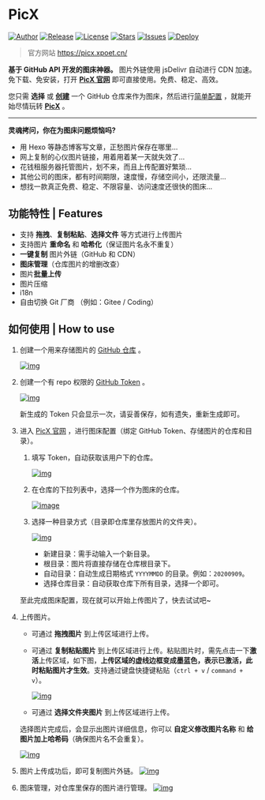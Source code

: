 # PicX

[![Author](https://camo.githubusercontent.com/49e72a6d61f62c7a21d506807c19f1e0901ef4c4445a376a6c5acba35a1fe00c/68747470733a2f2f696d672e736869656c64732e696f2f62616467652f617574686f722d58506f65742d6f72616e67652e737667)](https://github.com/XPoet) [![Release](https://camo.githubusercontent.com/980e64150b6794e82e41d566f70a71af20c6b05010c831af6cdedb61b0928d1d/68747470733a2f2f696d672e736869656c64732e696f2f6769746875622f72656c656173652f58506f65742f706963782e737667)](https://github.com/XPoet/picx/releases) [![License](https://camo.githubusercontent.com/4d2b88470b6b94c4e25659edabf68366dd4df592ba47c6430fc4172aeb9614ff/68747470733a2f2f696d672e736869656c64732e696f2f6769746875622f6c6963656e73652f58506f65742f706963782e737667)](https://github.com/XPoet/picx/blob/master/LICENSE) [![Stars](https://camo.githubusercontent.com/7d75a242d4968c13e526c66aad591cab11d61247e8e99b383a4b62512f5dd144/68747470733a2f2f696d672e736869656c64732e696f2f6769746875622f73746172732f58506f65742f70696378)](https://github.com/XPoet/picx) [![Issues](https://camo.githubusercontent.com/0f4fe6baf03d72e55d8ff4be03223c31c066f706c9f44481452f1b31e4c4b74a/68747470733a2f2f696d672e736869656c64732e696f2f6769746875622f6973737565732f78706f65742f70696378)](https://github.com/XPoet/picx/issues) [![Deploy](https://github.com/XPoet/picx/workflows/deploy/badge.svg)](https://github.com/XPoet/picx/actions/workflows/deploy.yml)

> 官方网站 https://picx.xpoet.cn/

**基于 GitHub API 开发的图床神器。** 图片外链使用 jsDelivr 自动进行 CDN 加速。免下载、免安装，打开 **[PicX 官网](https://picx.xpoet.cn/)** 即可直接使用。免费、稳定、高效。

您只需 **选择** 或 **[创建](https://github.com/new)** 一个 GitHub 仓库来作为图床，然后进行[简单配置](https://picx.xpoet.cn/#/config) ，就能开始尽情玩转 **[PicX](https://picx.xpoet.cn/)** 。

------

**灵魂拷问，你在为图床问题烦恼吗?**

- 用 Hexo 等静态博客写文章，正愁图片保存在哪里...
- 网上复制的心仪图片链接，用着用着某一天就失效了...
- 花钱租服务器托管图片，划不来，而且上传配置好繁琐...
- 其他公司的图床，都有时间期限，速度慢，存储空间小，还限流量...
- 想找一款真正免费、稳定、不限容量、访问速度还很快的图床...

## 功能特性 | Features

-  支持 **拖拽**、**复制粘贴**、**选择文件** 等方式进行上传图片
-  支持图片 **重命名** 和 **哈希化**（保证图片名永不重复）
-  **一键复制** 图片外链（GitHub 和 CDN）
-  **图床管理**（仓库图片的增删改查）
-  图片**批量上传**
-  图片压缩
-  i18n
-  自由切换 Git 厂商 （例如：Gitee / Coding）

## 如何使用 | How to use

1. 创建一个用来存储图片的 [GitHub 仓库](https://github.com/new) 。

   [![img](https://camo.githubusercontent.com/ac6a401442e3683a0875b8b520c29dda773b1a0ec034b56ee1021f15e0f158ba/68747470733a2f2f63646e2e6a7364656c6976722e6e65742f67682f58506f65742f696d6167652d686f7374696e67406d61737465722f506963582f696d6167652e6a3134383664746b36386e2e706e67)](https://camo.githubusercontent.com/ac6a401442e3683a0875b8b520c29dda773b1a0ec034b56ee1021f15e0f158ba/68747470733a2f2f63646e2e6a7364656c6976722e6e65742f67682f58506f65742f696d6167652d686f7374696e67406d61737465722f506963582f696d6167652e6a3134383664746b36386e2e706e67)



1. 创建一个有 repo 权限的 [GitHub Token](https://github.com/settings/tokens/new) 。

   [![img](https://camo.githubusercontent.com/65b97e084041dfe91589651eb5a5db267aaf6978d6501826884d38e3aea9f3dc/68747470733a2f2f63646e2e6a7364656c6976722e6e65742f67682f58506f65742f696d6167652d686f7374696e67406d61737465722f506963582f696d6167652e6c707431786c3966752e706e67)](https://camo.githubusercontent.com/65b97e084041dfe91589651eb5a5db267aaf6978d6501826884d38e3aea9f3dc/68747470733a2f2f63646e2e6a7364656c6976722e6e65742f67682f58506f65742f696d6167652d686f7374696e67406d61737465722f506963582f696d6167652e6c707431786c3966752e706e67)

   新生成的 Token 只会显示一次，请妥善保存，如有遗失，重新生成即可。

1. 进入 [PicX 官网](https://picx.xpoet.cn/) ，进行图床配置（绑定 GitHub Token、存储图片的仓库和目录）。

   1. 填写 Token，自动获取该用户下的仓库。

      [![img](https://camo.githubusercontent.com/9ab0b6fa44cd94c355a20d5af447ca2e7bde3cf2ab1b9317a4b403421930acc8/68747470733a2f2f63646e2e6a7364656c6976722e6e65742f67682f58506f65742f696d6167652d686f7374696e67406d61737465722f506963582f31373936313630323538323337385f2e7069632e3739353574777a7a636d63302e6a7067)](https://camo.githubusercontent.com/9ab0b6fa44cd94c355a20d5af447ca2e7bde3cf2ab1b9317a4b403421930acc8/68747470733a2f2f63646e2e6a7364656c6976722e6e65742f67682f58506f65742f696d6167652d686f7374696e67406d61737465722f506963582f31373936313630323538323337385f2e7069632e3739353574777a7a636d63302e6a7067)

   2. 在仓库的下拉列表中，选择一个作为图床的仓库。

      [![image](https://camo.githubusercontent.com/b07e7f741e52b393892689e2a9323d5ce00669b2fcb9059dd51f625d2ffad24c/68747470733a2f2f63646e2e6a7364656c6976722e6e65742f67682f58506f65742f696d6167652d686f7374696e67406d61737465722f506963582f696d6167652e613234706477653662352e706e67)](https://camo.githubusercontent.com/b07e7f741e52b393892689e2a9323d5ce00669b2fcb9059dd51f625d2ffad24c/68747470733a2f2f63646e2e6a7364656c6976722e6e65742f67682f58506f65742f696d6167652d686f7374696e67406d61737465722f506963582f696d6167652e613234706477653662352e706e67)

   3. 选择一种目录方式（目录即仓库里存放图片的文件夹）。

      [![img](https://camo.githubusercontent.com/bf76d0a5240d100f81ddcd26477f330dfe7e7b4a33cc7b687d54f9cc33be8726/68747470733a2f2f63646e2e6a7364656c6976722e6e65742f67682f58506f65742f696d6167652d686f7374696e67406d61737465722f506963582f6469724d6f64656c2e326d6e676c6c693433666b302e6a7067)](https://camo.githubusercontent.com/bf76d0a5240d100f81ddcd26477f330dfe7e7b4a33cc7b687d54f9cc33be8726/68747470733a2f2f63646e2e6a7364656c6976722e6e65742f67682f58506f65742f696d6167652d686f7374696e67406d61737465722f506963582f6469724d6f64656c2e326d6e676c6c693433666b302e6a7067)

      - 新建目录：需手动输入一个新目录。
      - 根目录：图片将直接存储在仓库根目录下。
      - 自动目录：自动生成日期格式 `YYYYMMDD` 的目录。例如：`20200909`。
      - 选择仓库目录：自动获取仓库下所有目录，选择一个即可。

   至此完成图床配置，现在就可以开始上传图片了，快去试试吧~



1. 上传图片。

   - 可通过 **拖拽图片** 到上传区域进行上传。

   - 可通过 **复制粘贴图片** 到上传区域进行上传。粘贴图片时，需先点击一下**激活**上传区域，如下图，**上传区域的虚线边框变成墨蓝色，表示已激活，此时粘贴图片才生效**。支持通过键盘快捷键粘贴（`ctrl + v` / `command + v`）。

     [![img](https://camo.githubusercontent.com/891c2373fe12d8dfead666598907eae4f1cc17473876eee8e3b38f80405d880e/68747470733a2f2f63646e2e6a7364656c6976722e6e65742f67682f58506f65742f696d6167652d686f7374696e67406d61737465722f506963582f696d6167652e3677667738346534786c77302e706e67)](https://camo.githubusercontent.com/891c2373fe12d8dfead666598907eae4f1cc17473876eee8e3b38f80405d880e/68747470733a2f2f63646e2e6a7364656c6976722e6e65742f67682f58506f65742f696d6167652d686f7374696e67406d61737465722f506963582f696d6167652e3677667738346534786c77302e706e67)

   - 可通过 **选择文件夹图片** 到上传区域进行上传。

   选择图片完成后，会显示出图片详细信息，你可以 **自定义修改图片名称** 和 **给图片加上哈希码**（确保图片名不会重复）。

   [![img](https://camo.githubusercontent.com/2b7e0a217cea4fb46d2476f7cffd5f2f11fa0eabd1ff7c332762b83d0be468d1/68747470733a2f2f63646e2e6a7364656c6976722e6e65742f67682f58506f65742f696d6167652d686f7374696e67406d61737465722f506963582f696d6167652e336962646e3235726a6665302e706e67)](https://camo.githubusercontent.com/2b7e0a217cea4fb46d2476f7cffd5f2f11fa0eabd1ff7c332762b83d0be468d1/68747470733a2f2f63646e2e6a7364656c6976722e6e65742f67682f58506f65742f696d6167652d686f7374696e67406d61737465722f506963582f696d6167652e336962646e3235726a6665302e706e67)



1. 图片上传成功后，即可复制图片外链。 [![img](https://camo.githubusercontent.com/6127c0507fee5045d07d9d3d0c3355e2e0f3611c72db0e5e3e75cd81c2bf6260/68747470733a2f2f63646e2e6a7364656c6976722e6e65742f67682f58506f65742f696d6167652d686f7374696e67406d61737465722f506963582f31383033313630323538333936335f2e7069635f68642e37306b7664316b67623838302e6a7067)](https://camo.githubusercontent.com/6127c0507fee5045d07d9d3d0c3355e2e0f3611c72db0e5e3e75cd81c2bf6260/68747470733a2f2f63646e2e6a7364656c6976722e6e65742f67682f58506f65742f696d6167652d686f7374696e67406d61737465722f506963582f31383033313630323538333936335f2e7069635f68642e37306b7664316b67623838302e6a7067)



1. 图床管理，对仓库里保存的图片进行管理。 [![img](https://camo.githubusercontent.com/448719b12af311a24ef1774ab16025201a78983a450e03c3d9680d0dc95b9ffc/68747470733a2f2f63646e2e6a7364656c6976722e6e65742f67682f58506f65742f696d6167652d686f7374696e67406d61737465722f506963582f69686d2e336e72307974397672746b302e706e67)](https://camo.githubusercontent.com/448719b12af311a24ef1774ab16025201a78983a450e03c3d9680d0dc95b9ffc/68747470733a2f2f63646e2e6a7364656c6976722e6e65742f67682f58506f65742f696d6167652d686f7374696e67406d61737465722f506963582f69686d2e336e72307974397672746b302e706e67)
